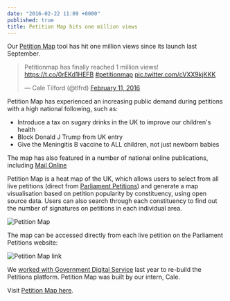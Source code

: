 ```yaml
---
date: "2016-02-22 11:09 +0000"
published: true
title: Petition Map hits one million views
---
```


Our [Petition Map](http://petitionmap.unboxedconsulting.com) tool has hit one million views since its launch last September.<br/>

<blockquote class="twitter-tweet tw-align-center"><p lang="en" dir="ltr">Petitionmap has finally reached 1 million views! <a href="https://t.co/0rEKd1HEFB">https://t.co/0rEKd1HEFB</a> <a href="https://twitter.com/hashtag/petitionmap?src=hash">#petitionmap</a> <a href="https://t.co/cVXX9kjKKK">pic.twitter.com/cVXX9kjKKK</a></p>&mdash; Cale Tilford (@tlfrd) <a href="https://twitter.com/tlfrd/status/697763141455896576">February 11, 2016</a></blockquote> <script async src="//platform.twitter.com/widgets.js" charset="utf-8"></script></p>

Petition Map has experienced an increasing public demand during petitions with a high national following, such as:<br/>

- Introduce a tax on sugary drinks in the UK to improve our children's health
- Block Donald J Trump from UK entry
- Give the Meningitis B vaccine to ALL children, not just newborn babies

The map has also featured in a number of national online publications, including [Mail Online](http://www.dailymail.co.uk/news/article-3352382/Three-people-SECOND-signing-petition-ban-Donald-Trump-Britain-hate-speech-claim-police-fear-lives-radicalised-London.html?ito=social-twitter_dailymailUK)

Petition Map is a heat map of the UK, which allows users to select from all live petitions (direct from [Parliament Petitions](https://petition.parliament.uk)) and generate a map visualisation based on petition popularity by constituency, using open source data. Users can also search through each constituency to find out the number of signatures on petitions in each individual area.<br/>

![Petition Map](https://s3-eu-west-1.amazonaws.com/unboxed-web-images/80eb889dcf49c2944e061d5fec8f6f96.png)

The map can be accessed directly from each live petition on the Parliament Petitions website:

![Petition Map link](https://s3-eu-west-1.amazonaws.com/unboxed-web-images/16a3e6855145b0cd63995fe3bd6cae28.png)

We [worked with Government Digital Service](https://unboxed.co/project-stories/petitions/) last year to re-build the Petitions platform. Petition Map was built by our intern, Cale.<br/>

Visit [Petition Map here](http://petitionmap.unboxedconsulting.com). 
